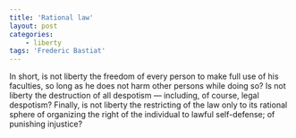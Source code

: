 ```yaml
---
title: 'Rational law'
layout: post
categories:
    - liberty
tags: 'Frederic Bastiat'
---
```


In short, is not liberty the freedom of every person to make full use of his faculties, so long as he does not harm other persons while doing so? Is not liberty the destruction of all despotism — including, of course, legal despotism? Finally, is not liberty the restricting of the law only to its rational sphere of organizing the right of the individual to lawful self-defense; of punishing injustice?